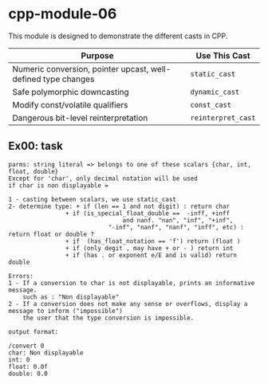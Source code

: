 # cpp-module-06
This module is designed to demonstrate the different casts in CPP.

| Purpose                                                       | Use This Cast      |
| ------------------------------------------------------------- | ------------------ |
| Numeric conversion, pointer upcast, well-defined type changes | `static_cast`      |
| Safe polymorphic downcasting                                  | `dynamic_cast`     |
| Modify const/volatile qualifiers                              | `const_cast`       |
| Dangerous bit-level reinterpretation                          | `reinterpret_cast` |


## Ex00: task 

    parms: string literal => belongs to one of these scalars {char, int, float, double}
    Except for 'char', only decimal notation will be used 
    if char is non displayable = 
    
    1 - casting between scalars, we use static_cast
    2- determine type: + if (len == 1 and not digit) : return char
                    + if (is_special_float_double ==  -inff, +inff
                                    and nanf. "nan", "inf", "+inf", 
                                "-inf", "nanf", "nanf", "inff", etc) : return float or double ? 
                    + if  (has_float_notation == 'f') return (float )
                    + if (only degit , may have + or - ) return int 
                    + if (has . or exponent e/E and is valid) return double

    Errors:
    1 - If a conversion to char is not displayable, prints an informative message.
        such as : "Non displayable"
    2 - If a conversion does not make any sense or overflows, display a message to inform ("impossible")
        the user that the type conversion is impossible. 
    
    output format:

    /convert 0
    char: Non displayable
    int: 0
    float: 0.0f
    double: 0.0 